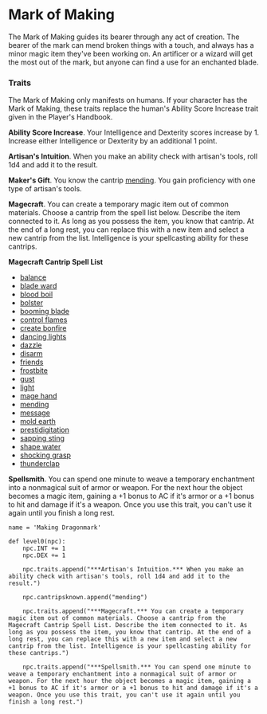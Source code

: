 # Mark of Making
The Mark of Making guides its bearer through any act of creation. The bearer of the mark can mend broken things with a touch, and always has a minor magic item they've been working on. An artificer or a wizard will get the most out of the mark, but anyone can find a use for an enchanted blade.

### Traits
The Mark of Making only manifests on humans. If your character has the Mark of Making, these traits replace the human's Ability Score Increase trait given in the Player's Handbook.

**Ability Score Increase**. Your Intelligence and Dexterity scores increase by 1. Increase either Intelligence or Dexterity by an additional 1 point.

**Artisan's Intuition**. When you make an ability check with artisan's tools, roll 1d4 and add it to the result.

**Maker's Gift**. You know the cantrip [mending](../Magic/Spells/mending.md). You gain proficiency with one type of artisan's tools.

**Magecraft**. You can create a temporary magic item out of common materials. Choose a cantrip from the spell list below. Describe the item connected to it. As long as you possess the item, you know that cantrip. At the end of a long rest, you can replace this with a new item and select a new cantrip from the list. Intelligence is your spellcasting ability for these cantrips.

**Magecraft Cantrip Spell List**

* [balance](../Magic/Spells/balance.md)
* [blade ward](../Magic/Spells/blade-ward.md)
* [blood boil](../Magic/Spells/blood-boil.md)
* [bolster](../Magic/Spells/bolster.md)
* [booming blade](../Magic/Spells/booming-blade.md)
* [control flames](../Magic/Spells/control-flames.md)
* [create bonfire](../Magic/Spells/create-bonfire.md)
* [dancing lights](../Magic/Spells/dancing-lights.md)
* [dazzle](../Magic/Spells/dazzle.md)
* [disarm](../Magic/Spells/disarm.md)
* [friends](../Magic/Spells/friends.md)
* [frostbite](../Magic/Spells/frostbite.md)
* [gust](../Magic/Spells/gust.md)
* [light](../Magic/Spells/light.md)
* [mage hand](../Magic/Spells/mage-hand.md)
* [mending](../Magic/Spells/mending.md)
* [message](../Magic/Spells/message.md)
* [mold earth](../Magic/Spells/mold-earth.md)
* [prestidigitation](../Magic/Spells/prestidigitation.md)
* [sapping sting](../Magic/Spells/sapping-sting.md)
* [shape water](../Magic/Spells/shape-water.md)
* [shocking grasp](../Magic/Spells/shocking-grasp.md)
* [thunderclap](../Magic/Spells/thunderclap.md)

**Spellsmith**. You can spend one minute to weave a temporary enchantment into a nonmagical suit of armor or weapon. For the next hour the object becomes a magic item, gaining a +1 bonus to AC if it's armor or a +1 bonus to hit and damage if it's a weapon. Once you use this trait, you can't use it again until you finish a long rest.

```
name = 'Making Dragonmark'

def level0(npc):
    npc.INT += 1
    npc.DEX += 1

    npc.traits.append("***Artisan's Intuition.*** When you make an ability check with artisan's tools, roll 1d4 and add it to the result.")

    npc.cantripsknown.append("mending")

    npc.traits.append("***Magecraft.*** You can create a temporary magic item out of common materials. Choose a cantrip from the Magecraft Cantrip Spell List. Describe the item connected to it. As long as you possess the item, you know that cantrip. At the end of a long rest, you can replace this with a new item and select a new cantrip from the list. Intelligence is your spellcasting ability for these cantrips.")

    npc.traits.append("***Spellsmith.*** You can spend one minute to weave a temporary enchantment into a nonmagical suit of armor or weapon. For the next hour the object becomes a magic item, gaining a +1 bonus to AC if it's armor or a +1 bonus to hit and damage if it's a weapon. Once you use this trait, you can't use it again until you finish a long rest.")
```
